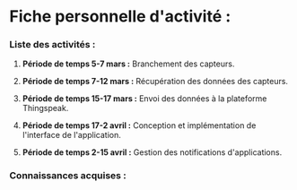 # Fiche personnelle d'activité :

### Liste des activités :

1. **Période de temps 5-7 mars :**  Branchement des capteurs. 
   

1. **Période de temps 7-12 mars :**  Récupération des données des capteurs. 
   

1. **Période de temps 15-17 mars :**  Envoi des données à la plateforme Thingspeak. 
    

1. **Période de temps 17-2 avril :** Conception et implémentation de l'interface de l'application. 
    

1. **Période de temps 2-15 avril :** Gestion des notifications d'applications. 


### Connaissances acquises :

     
